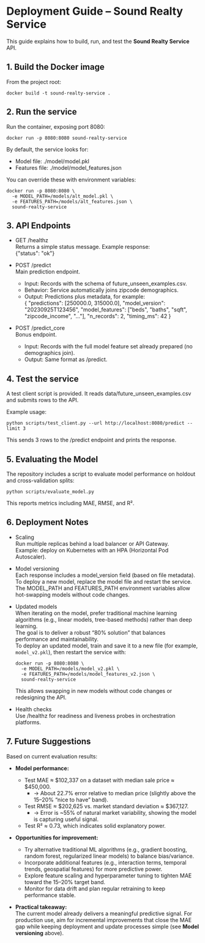 # Deployment Guide – Sound Realty Service

This guide explains how to build, run, and test the **Sound Realty Service** API.

## 1. Build the Docker image

From the project root:

    docker build -t sound-realty-service .

## 2. Run the service

Run the container, exposing port 8080:

    docker run -p 8080:8080 sound-realty-service

By default, the service looks for:

- Model file: ./model/model.pkl  
- Features file: ./model/model_features.json

You can override these with environment variables:

    docker run -p 8080:8080 \
      -e MODEL_PATH=/models/alt_model.pkl \
      -e FEATURES_PATH=/models/alt_features.json \
      sound-realty-service

## 3. API Endpoints

- GET /healthz  
  Returns a simple status message. Example response:  
      {"status": "ok"}

- POST /predict  
  Main prediction endpoint.  
  - Input: Records with the schema of future_unseen_examples.csv.  
  - Behavior: Service automatically joins zipcode demographics.  
  - Output: Predictions plus metadata, for example:  
        {
          "predictions": [250000.0, 315000.0],
          "model_version": "20230925T123456",
          "model_features": ["beds", "baths", "sqft", "zipcode_income", "..."],
          "n_records": 2,
          "timing_ms": 42
        }

- POST /predict_core  
  Bonus endpoint.  
  - Input: Records with the full model feature set already prepared (no demographics join).  
  - Output: Same format as /predict.

## 4. Test the service

A test client script is provided. It reads data/future_unseen_examples.csv and submits rows to the API.

Example usage:

    python scripts/test_client.py --url http://localhost:8080/predict --limit 3

This sends 3 rows to the /predict endpoint and prints the response.

## 5. Evaluating the Model

The repository includes a script to evaluate model performance on holdout and cross-validation splits:

    python scripts/evaluate_model.py

This reports metrics including MAE, RMSE, and R².

## 6. Deployment Notes

- Scaling  
  Run multiple replicas behind a load balancer or API Gateway.  
  Example: deploy on Kubernetes with an HPA (Horizontal Pod Autoscaler).

- Model versioning  
  Each response includes a model_version field (based on file metadata).  
  To deploy a new model, replace the model file and restart the service.  
  The MODEL_PATH and FEATURES_PATH environment variables allow hot-swapping models without code changes.

- Updated models  
  When iterating on the model, prefer traditional machine learning algorithms (e.g., linear models, tree-based methods) rather than deep learning.  
  The goal is to deliver a robust “80% solution” that balances performance and maintainability.  
  To deploy an updated model, train and save it to a new file (for example, `model_v2.pkl`), then restart the service with:  

      docker run -p 8080:8080 \
        -e MODEL_PATH=/models/model_v2.pkl \
        -e FEATURES_PATH=/models/model_features_v2.json \
        sound-realty-service

  This allows swapping in new models without code changes or redesigning the API.

- Health checks  
  Use /healthz for readiness and liveness probes in orchestration platforms.

## 7. Future Suggestions

Based on current evaluation results:

- **Model performance:**  
  - Test MAE ≈ $102,337 on a dataset with median sale price ≈ $450,000.  
    - → About 22.7% error relative to median price (slightly above the 15–20% “nice to have” band).  
  - Test RMSE ≈ $202,625 vs. market standard deviation ≈ $367,127.  
    - → Error is ~55% of natural market variability, showing the model is capturing useful signal.  
  - Test R² ≈ 0.73, which indicates solid explanatory power.

- **Opportunities for improvement:**  
  - Try alternative traditional ML algorithms (e.g., gradient boosting, random forest, regularized linear models) to balance bias/variance.  
  - Incorporate additional features (e.g., interaction terms, temporal trends, geospatial features) for more predictive power.  
  - Explore feature scaling and hyperparameter tuning to tighten MAE toward the 15–20% target band.  
  - Monitor for data drift and plan regular retraining to keep performance stable.

- **Practical takeaway:**  
  The current model already delivers a meaningful predictive signal. For production use, aim for incremental improvements that close the MAE gap while keeping deployment and update processes simple (see **Model versioning** above).